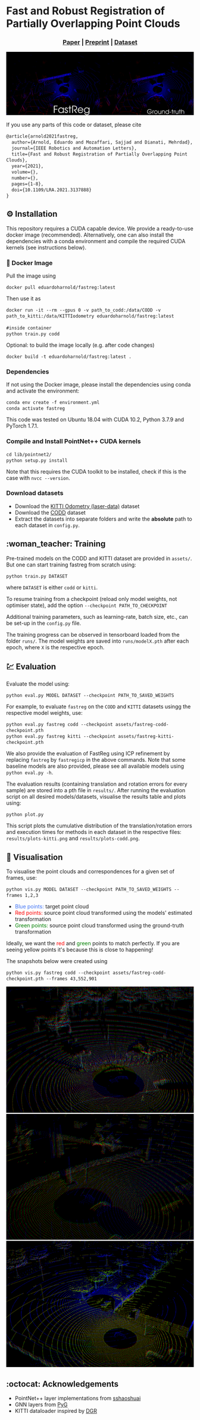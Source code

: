 # Fast and Robust Registration of Partially Overlapping Point Clouds

<h3 align="center"><a href="https://ieeexplore.ieee.org/document/9662220">Paper</a> | <a href="https://arxiv.org/abs/2112.09922">Preprint</a> | <a href="https://github.com/eduardohenriquearnold/CODD">Dataset</a></h3>

![demo](assets/demo.gif)

If you use any parts of this code or dataset, please cite
```
@article{arnold2021fastreg,
  author={Arnold, Eduardo and Mozaffari, Sajjad and Dianati, Mehrdad},
  journal={IEEE Robotics and Automation Letters},
  title={Fast and Robust Registration of Partially Overlapping Point Clouds},
  year={2021},
  volume={},
  number={},
  pages={1-8},
  doi={10.1109/LRA.2021.3137888}
}
```

## :gear: Installation
This repository requires a CUDA capable device. We provide a ready-to-use docker image (recommended). 
Alternatively, one can also install the dependencies with a conda environment and compile the required CUDA kernels (see instructions below).

### :whale2: Docker Image
Pull the image using
```shell
docker pull eduardoharnold/fastreg:latest
```

Then use it as
```shell
docker run -it --rm --gpus 0 -v path_to_codd:/data/CODD -v path_to_kitti:/data/KITTIodometry eduardoharnold/fastreg:latest

#inside container
python train.py codd
```

Optional: to build the image locally (e.g. after code changes)
```shell
docker build -t eduardoharnold/fastreg:latest .
```

### Dependencies
If not using the Docker image, please install the dependencies using conda and activate the environment:
```
conda env create -f environment.yml
conda activate fastreg
```
This code was tested on Ubuntu 18.04 with CUDA 10.2, Python 3.7.9 and PyTorch 1.7.1.

### Compile and Install PointNet++ CUDA kernels
```
cd lib/pointnet2/
python setup.py install
```
Note that this requires the CUDA toolkit to be installed, check if this is the case with `nvcc --version`. 

### Download datasets
- Download the [KITTI Odometry (laser-data)](http://www.cvlibs.net/datasets/kitti/eval_odometry.php) dataset
- Download the [CODD](https://github.com/eduardohenriquearnold/CODD) dataset
- Extract the datasets into separate folders and write the **absolute** path to each dataset in `config.py`.

## :woman\_teacher: Training
Pre-trained models on the CODD and KITTI dataset are provided in `assets/`. But one can start training fastreg from scratch using:
```
python train.py DATASET
```
where `DATASET` is either `codd` or `kitti`.

To resume training from a checkpoint (reload only model weights, not optimiser state), add the option `--checkpoint PATH_TO_CHECKPOINT`

Additional training parameters, such as learning-rate, batch size, etc., can be set-up in the `config.py` file.

The training progress can be observed in tensorboard loaded from the folder `runs/`. 
The model weights are saved into `runs/modelX.pth` after each epoch, where `X` is the respective epoch.

## :chart: Evaluation
Evaluate the model using:
```
python eval.py MODEL DATASET --checkpoint PATH_TO_SAVED_WEIGHTS
```

For example, to evaluate `fastreg` on the `CODD` and `KITTI` datasets usingg the respective model weights, use:
```
python eval.py fastreg codd --checkpoint assets/fastreg-codd-checkpoint.pth
python eval.py fastreg kitti --checkpoint assets/fastreg-kitti-checkpoint.pth
```

We also provide the evaluation of FastReg using ICP refinement by replacing `fastreg` by `fastregicp` in the above commands.
Note that some baseline models are also provided, please see all available models using `python eval.py -h`.

The evaluation results (containing translation and rotation errors for every sample) are stored into a pth file in `results/`.
After running the evaluation script on all desired models/datasets, visualise the results table and plots using:
```
python plot.py
```
This script plots the cumulative distribution of the translation/rotation errors and execution times for methods in each dataset in the respective files: `results/plots-kitti.png` and `results/plots-codd.png`.

## :telescope: Visualisation
To visualise the point clouds and correspondences for a given set of frames, use:
```
python vis.py MODEL DATASET --checkpoint PATH_TO_SAVED_WEIGHTS --frames 1,2,3
```

- <font color='#4275f5'>Blue points:</font> target point cloud
- <font color='red'>Red points:</font> source point cloud transformed using the models' estimated transformation
- <font color='green'>Green points:</font> source point cloud transformed using the ground-truth transformation

Ideally, we want the <font color='red'>red</font> and <font color='green'>green</font> points to match perfectly. If you are seeing yellow points it's because this is close to happening!

The snapshots below were created using 
```
python vis.py fastreg codd --checkpoint assets/fastreg-codd-checkpoint.pth --frames 43,552,901
```

![frame43](assets/snapshot1.png)
![frame552](assets/snapshot2.png)
![frame901](assets/snapshot3.png)

## :octocat: Acknowledgements
- PointNet++ layer implementations from [sshaoshuai](https://github.com/sshaoshuai/Pointnet2.PyTorch)
- GNN layers from [PyG](https://pytorch-geometric.readthedocs.io/en/latest/)
- KITTI dataloader inspired by [DGR](https://github.com/chrischoy/DeepGlobalRegistration)
